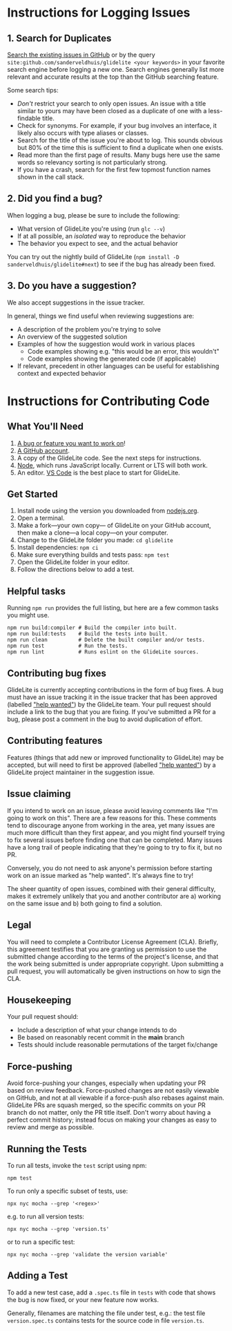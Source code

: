 
# Instructions for Logging Issues

## 1. Search for Duplicates

[Search the existing issues in GitHub](https://github.com/sanderveldhuis/glidelite/search?type=Issues) or by the query `site:github.com/sanderveldhuis/glidelite <your keywords>` in your favorite search engine before logging a new one. Search engines generally list more relevant and accurate results at the top than the GitHub searching feature.

Some search tips:
 * *Don't* restrict your search to only open issues. An issue with a title similar to yours may have been closed as a duplicate of one with a less-findable title.
 * Check for synonyms. For example, if your bug involves an interface, it likely also occurs with type aliases or classes.
 * Search for the title of the issue you're about to log. This sounds obvious but 80% of the time this is sufficient to find a duplicate when one exists.
 * Read more than the first page of results. Many bugs here use the same words so relevancy sorting is not particularly strong.
 * If you have a crash, search for the first few topmost function names shown in the call stack.

## 2. Did you find a bug?

When logging a bug, please be sure to include the following:
 * What version of GlideLite you're using (run `glc --v`)
 * If at all possible, an *isolated* way to reproduce the behavior
 * The behavior you expect to see, and the actual behavior

You can try out the nightly build of GlideLite (`npm install -D sanderveldhuis/glidelite#next`) to see if the bug has already been fixed.

## 3. Do you have a suggestion?

We also accept suggestions in the issue tracker.

In general, things we find useful when reviewing suggestions are:
* A description of the problem you're trying to solve
* An overview of the suggested solution
* Examples of how the suggestion would work in various places
  * Code examples showing e.g. "this would be an error, this wouldn't"
  * Code examples showing the generated code (if applicable)
* If relevant, precedent in other languages can be useful for establishing context and expected behavior

# Instructions for Contributing Code

## What You'll Need

1. [A bug or feature you want to work on](https://github.com/sanderveldhuis/glidelite/issues?q=is%3Aissue%20label%3A%22Help%20Wanted%22)!
2. [A GitHub account](https://github.com/join).
3. A copy of the GlideLite code. See the next steps for instructions.
4. [Node](https://nodejs.org), which runs JavaScript locally. Current or LTS will both work.
5. An editor. [VS Code](https://code.visualstudio.com) is the best place to start for GlideLite.

## Get Started

1. Install node using the version you downloaded from [nodejs.org](https://nodejs.org).
2. Open a terminal.
3. Make a fork&mdash;your own copy&mdash; of GlideLite on your GitHub account, then make a clone&mdash;a local copy&mdash;on your computer.
4. Change to the GlideLite folder you made: `cd glidelite`
5. Install dependencies: `npm ci`
6. Make sure everything builds and tests pass: `npm test`
7. Open the GlideLite folder in your editor.
8. Follow the directions below to add a test.

## Helpful tasks

Running `npm run` provides the full listing, but here are a few common tasks you might use.

```
npm run build:compiler # Build the compiler into built.
npm run build:tests    # Build the tests into built.
npm run clean          # Delete the built compiler and/or tests.
npm run test           # Run the tests.
npm run lint           # Runs eslint on the GlideLite sources.
```

## Contributing bug fixes

GlideLite is currently accepting contributions in the form of bug fixes. A bug must have an issue tracking it in the issue tracker that has been approved (labelled ["help wanted"](https://github.com/sanderveldhuis/glidelite/issues?q=is%3Aopen+is%3Aissue+label%3A%22help+wanted%22)) by the GlideLite team. Your pull request should include a link to the bug that you are fixing. If you've submitted a PR for a bug, please post a comment in the bug to avoid duplication of effort.

## Contributing features

Features (things that add new or improved functionality to GlideLite) may be accepted, but will need to first be approved (labelled ["help wanted"](https://github.com/sanderveldhuis/glidelite/issues?q=is%3Aopen+is%3Aissue+label%3A%22help+wanted%22)) by a GlideLite project maintainer in the suggestion issue.

## Issue claiming

If you intend to work on an issue, please avoid leaving comments like "I'm going to work on this". There are a few reasons for this. These comments tend to discourage anyone from working in the area, yet many issues are much more difficult than they first appear, and you might find yourself trying to fix several issues before finding one that can be completed. Many issues have a long trail of people indicating that they're going to try to fix it, but no PR.

Conversely, you do not need to ask anyone's permission before starting work on an issue marked as "help wanted". It's always fine to try!

The sheer quantity of open issues, combined with their general difficulty, makes it extremely unlikely that you and another contributor are a) working on the same issue and b) both going to find a solution.

## Legal

You will need to complete a Contributor License Agreement (CLA). Briefly, this agreement testifies that you are granting us permission to use the submitted change according to the terms of the project's license, and that the work being submitted is under appropriate copyright. Upon submitting a pull request, you will automatically be given instructions on how to sign the CLA.

## Housekeeping

Your pull request should:

* Include a description of what your change intends to do
* Be based on reasonably recent commit in the **main** branch
* Tests should include reasonable permutations of the target fix/change

## Force-pushing

Avoid force-pushing your changes, especially when updating your PR based on review feedback. Force-pushed changes are not easily viewable on GitHub, and not at all viewable if a force-push also rebases against main. GlideLite PRs are squash merged, so the specific commits on your PR branch do not matter, only the PR title itself. Don't worry about having a perfect commit history; instead focus on making your changes as easy to review and merge as possible.

## Running the Tests

To run all tests, invoke the `test` script using npm:

```Shell
npm test
```

To run only a specific subset of tests, use:

```Shell
npx nyc mocha --grep '<regex>'
```

e.g. to run all version tests:

```Shell
npx nyc mocha --grep 'version.ts'
```

or to run a specific test:

```Shell
npx nyc mocha --grep 'validate the version variable'
```

## Adding a Test

To add a new test case, add a `.spec.ts` file in `tests` with code that shows the bug is now fixed, or your new feature now works.

Generally, filenames are matching the file under test, e.g.: the test file `version.spec.ts` contains tests for the source code in file `version.ts`.
